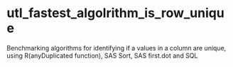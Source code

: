 # utl_fastest_algolrithm_is_row_unique
Benchmarking algorithms for identifying if a values in a column are unique, using R(anyDuplicated function), SAS Sort, SAS first.dot and SQL 
